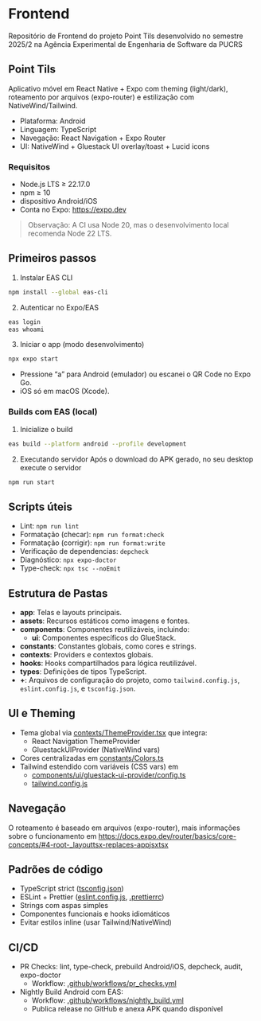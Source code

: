 # Frontend

Repositório de Frontend do projeto Point Tils desenvolvido no semestre 2025/2 na Agência Experimental de Engenharia de Software da PUCRS

## Point Tils

Aplicativo móvel em React Native + Expo com theming (light/dark), roteamento por arquivos (expo-router) e estilização com NativeWind/Tailwind.

- Plataforma: Android
- Linguagem: TypeScript
- Navegação: React Navigation + Expo Router
- UI: NativeWind + Gluestack UI overlay/toast + Lucid icons

### Requisitos

- Node.js LTS ≥ 22.17.0
- npm ≥ 10
- dispositivo Android/iOS
- Conta no Expo: https://expo.dev

> Observação: A CI usa Node 20, mas o desenvolvimento local recomenda Node 22 LTS.

## Primeiros passos

1. Instalar EAS CLI

```bash
npm install --global eas-cli
```

2. Autenticar no Expo/EAS

```bash
eas login
eas whoami
```

3. Iniciar o app (modo desenvolvimento)

```bash
npx expo start
```

- Pressione “a” para Android (emulador) ou escanei o QR Code no Expo Go.
- iOS só em macOS (Xcode).

### Builds com EAS (local)

1. Inicialize o build

```bash
eas build --platform android --profile development
```

2. Executando servidor
   Após o download do APK gerado, no seu desktop execute o servidor

```bash
npm run start
```

## Scripts úteis

- Lint: `npm run lint`
- Formatação (checar): `npm run format:check`
- Formatação (corrigir): `npm run format:write`
- Verificação de dependencias: `depcheck`
- Diagnóstico: `npx expo-doctor`
- Type-check: `npx tsc --noEmit`

## Estrutura de Pastas

- **app**: Telas e layouts principais.
- **assets**: Recursos estáticos como imagens e fontes.
- **components**: Componentes reutilizáveis, incluindo:
  - **ui**: Componentes específicos do GlueStack.
- **constants**: Constantes globais, como cores e strings.
- **contexts**: Providers e contextos globais.
- **hooks**: Hooks compartilhados para lógica reutilizável.
- **types**: Definições de tipos TypeScript.
- **+**: Arquivos de configuração do projeto, como `tailwind.config.js`, `eslint.config.js`, e `tsconfig.json`.

## UI e Theming

- Tema global via [contexts/ThemeProvider.tsx](contexts/ThemeProvider.tsx) que integra:
  - React Navigation ThemeProvider
  - GluestackUIProvider (NativeWind vars)
- Cores centralizadas em [constants/Colors.ts](constants/Colors.ts)
- Tailwind estendido com variáveis (CSS vars) em
  - [components/ui/gluestack-ui-provider/config.ts](components/ui/gluestack-ui-provider/config.ts)
  - [tailwind.config.js](tailwind.config.js)

## Navegação

O roteamento é baseado em arquivos (expo-router), mais informações sobre o funcionamento em https://docs.expo.dev/router/basics/core-concepts/#4-root-_layouttsx-replaces-appjsxtsx

## Padrões de código

- TypeScript strict ([tsconfig.json](tsconfig.json))
- ESLint + Prettier ([eslint.config.js](eslint.config.js), [.prettierrc](.prettierrc))
- Strings com aspas simples
- Componentes funcionais e hooks idiomáticos
- Evitar estilos inline (usar Tailwind/NativeWind)

## CI/CD

- PR Checks: lint, type-check, prebuild Android/iOS, depcheck, audit, expo-doctor
  - Workflow: [.github/workflows/pr_checks.yml](.github/workflows/pr_checks.yml)
- Nightly Build Android com EAS:
  - Workflow: [.github/workflows/nightly_build.yml](.github/workflows/nightly_build.yml)
  - Publica release no GitHub e anexa APK quando disponível
